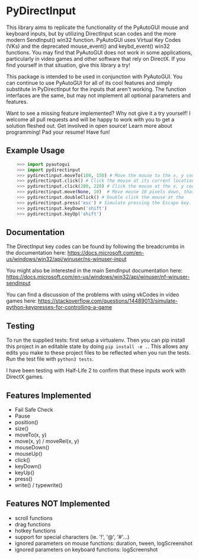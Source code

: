 # PyDirectInput

This library aims to replicate the functionality of the PyAutoGUI mouse and keyboard inputs, but by utilizing DirectInput scan codes and the more modern SendInput() win32 function. PyAutoGUI uses Virtual Key Codes (VKs) and the deprecated mouse_event() and keybd_event() win32 functions. You may find that PyAutoGUI does not work in some applications, particularly in video games and other software that rely on DirectX. If you find yourself in that situation, give this library a try!

This package is intended to be used in conjunction with PyAutoGUI. You can continue to use PyAutoGUI for all of its cool features and simply substitute in PyDirectInput for the inputs that aren't working. The function interfaces are the same, but may not implement all optional parameters and features.

Want to see a missing feature implemented? Why not give it a try yourself! I welcome all pull requests and will be happy to work with you to get a solution fleshed out. Get involved in open source! Learn more about programming! Pad your resume! Have fun!

## Example Usage

```python
    >>> import pyautogui
    >>> import pydirectinput
    >>> pydirectinput.moveTo(100, 150) # Move the mouse to the x, y coordinates 100, 150.
    >>> pydirectinput.click() # Click the mouse at its current location.
    >>> pydirectinput.click(200, 220) # Click the mouse at the x, y coordinates 200, 220.
    >>> pydirectinput.move(None, 10)  # Move mouse 10 pixels down, that is, move the mouse relative to its current position.
    >>> pydirectinput.doubleClick() # Double click the mouse at the
    >>> pydirectinput.press('esc') # Simulate pressing the Escape key.
    >>> pydirectinput.keyDown('shift')
    >>> pydirectinput.keyUp('shift')
```

## Documentation

The DirectInput key codes can be found by following the breadcrumbs in the documentation here: https://docs.microsoft.com/en-us/windows/win32/api/winuser/ns-winuser-input

You might also be interested in the main SendInput documentation here: https://docs.microsoft.com/en-us/windows/win32/api/winuser/nf-winuser-sendinput

You can find a discussion of the problems with using vkCodes in video games here: https://stackoverflow.com/questions/14489013/simulate-python-keypresses-for-controlling-a-game

## Testing

To run the supplied tests: first setup a virtualenv. Then you can pip install this project in an editable state by doing `pip install -e .`. This allows any edits you make to these project files to be reflected when you run the tests. Run the test file with `python3 tests`.

I have been testing with Half-Life 2 to confirm that these inputs work with DirectX games.

## Features Implemented

- Fail Safe Check
- Pause
- position()
- size()
- moveTo(x, y)
- move(x, y) / moveRel(x, y)
- mouseDown()
- mouseUp()
- click()
- keyDown()
- keyUp()
- press()
- write() / typewrite()

## Features NOT Implemented

- scroll functions
- drag functions
- hotkey functions
- support for special characters (ie. '!', '@', '#'...)
- ignored parameters on mouse functions: duration, tween, logScreenshot
- ignored parameters on keyboard functions: logScreenshot
